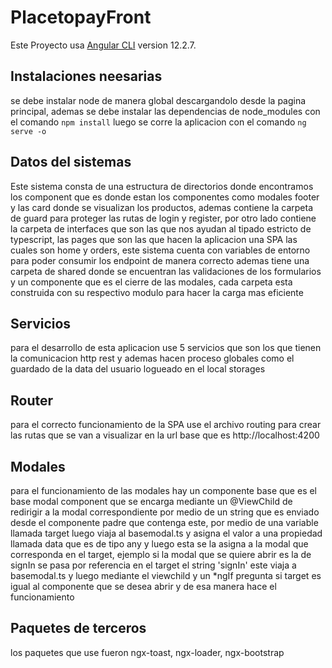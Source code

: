 # PlacetopayFront

Este Proyecto usa [Angular CLI](https://github.com/angular/angular-cli) version 12.2.7.

## Instalaciones neesarias

se debe instalar node de manera global descargandolo desde la pagina principal, ademas se debe instalar las dependencias de node_modules con el comando `npm install` luego se corre la aplicacion con el comando `ng serve -o`  

## Datos del sistemas

Este sistema consta de una estructura de directorios donde encontramos los component que es donde estan los componentes como modales footer y las card donde se visualizan los productos, ademas contiene la carpeta de guard para proteger las rutas de login y register, por otro lado contiene la carpeta de interfaces que son las que nos ayudan al tipado estricto de typescript, las pages que son las que hacen la aplicacion una SPA las cuales son home y orders, este sistema cuenta con variables de entorno para poder consumir los endpoint de manera correcto ademas tiene una carpeta de shared donde se encuentran las validaciones de los formularios y un componente que es el cierre de las modales, cada carpeta esta construida con su respectivo modulo para hacer la carga mas eficiente

## Servicios

para el desarrollo de esta aplicacion use 5 servicios que son los que tienen la comunicacion http rest y ademas hacen proceso globales como el guardado de la data del usuario logueado en el local storages

## Router

para el correcto funcionamiento de la SPA use el archivo routing para crear las rutas que se van a visualizar en la url base que es http://localhost:4200

## Modales

para el funcionamiento de las modales hay un componente base que es el base modal component que se encarga mediante un @ViewChild de redirigir a la modal correspondiente por medio de un string que es enviado desde el componente padre que contenga este, por medio de una variable llamada target luego viaja al basemodal.ts y asigna el valor a una propiedad llamada data que es de tipo any y luego esta se la asigna a la modal que corresponda en el target, ejemplo si la modal que se quiere abrir es la de signIn se pasa por referencia en el target el string 'signIn' este viaja a basemodal.ts y luego mediante el viewchild y un *ngIf pregunta si target es igual al componente que se desea abrir y de esa manera hace el funcionamiento

## Paquetes de terceros

los paquetes que use fueron ngx-toast, ngx-loader, ngx-bootstrap


